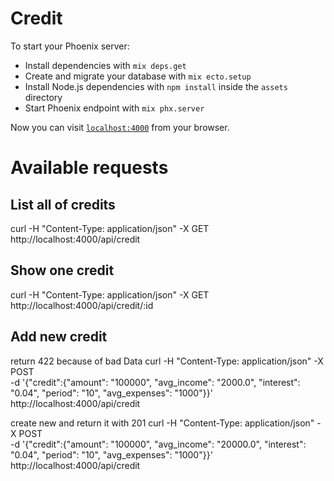 # Credit

To start your Phoenix server:

  * Install dependencies with `mix deps.get`
  * Create and migrate your database with `mix ecto.setup`
  * Install Node.js dependencies with `npm install` inside the `assets` directory
  * Start Phoenix endpoint with `mix phx.server`

Now you can visit [`localhost:4000`](http://localhost:4000) from your browser.

# Available requests
## List all of credits
curl -H "Content-Type: application/json" -X GET \
http://localhost:4000/api/credit

## Show one credit
curl -H "Content-Type: application/json" -X GET \
http://localhost:4000/api/credit/:id


## Add new credit
return 422 because of bad Data
curl -H "Content-Type: application/json" -X POST \
-d '{"credit":{"amount": "100000", "avg_income": "2000.0", "interest": "0.04", "period": "10", "avg_expenses": "1000"}}' \
http://localhost:4000/api/credit

create new and return it with 201
curl -H "Content-Type: application/json" -X POST \
-d '{"credit":{"amount": "100000", "avg_income": "20000.0", "interest": "0.04", "period": "10", "avg_expenses": "1000"}}' \
http://localhost:4000/api/credit
